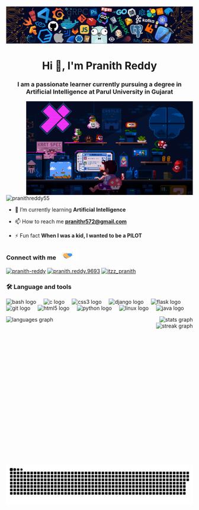 ![logo](240304586-d48893bd-0757-481c-8d7e-ba3e163feae7.png)
<h1 align="center">Hi 👋, I'm Pranith Reddy</h1>
<h3 align="center">I am a passionate learner currently pursuing a degree in Artificial Intelligence at Parul University in Gujarat</h3>
<img align="right" alt="Coding" width="450" src="225813708-98b745f2-7d22-48cf-9150-083f1b00d6c9.gif">

<p align="left"> <img src="https://komarev.com/ghpvc/?username=pranithreddy55&label=Profile%20views&color=0e75b6&style=flat" alt="pranithreddy55" /> </p>

- 🌱 I’m currently learning **Artificial Intelligence**

- 📫 How to reach me **pranithr572@gmail.com**

- ⚡ Fun fact **When I was a kid, I wanted to be a PILOT**

<div align="left">
<h3> Connect with me<a href="https://gifyu.com/image/Zy2f"><img src="https://github.com/Gurupatil0003/Gurupatil0003/blob/main/Handshake.gif" width="60"></a>
</h3> 
<p align="left">
<a href="https://www.linkedin.com/in/pranith-reddy-137452258/" target="blank"><img align="center" src="https://raw.githubusercontent.com/rahuldkjain/github-profile-readme-generator/master/src/images/icons/Social/linked-in-alt.svg" alt="pranith-reddy" height="30" width="40" /></a>
<a href="https://fb.com/pranith.reddy.9693" target="blank"><img align="center" src="https://raw.githubusercontent.com/rahuldkjain/github-profile-readme-generator/master/src/images/icons/Social/facebook.svg" alt="pranith.reddy.9693" height="30" width="40" /></a>
<a href="https://instagram.com/itzz_pranith" target="blank"><img align="center" src="https://raw.githubusercontent.com/rahuldkjain/github-profile-readme-generator/master/src/images/icons/Social/instagram.svg" alt="itzz_pranith" height="30" width="40" /></a>
</p>

<h3 align="left">🛠 Language and tools</h3>

<div align="left">
  <img src="https://skillicons.dev/icons?i=bash" height="40" alt="bash logo"  />
  <img width="12" />
  <img src="https://cdn.jsdelivr.net/gh/devicons/devicon/icons/c/c-original.svg" height="40" alt="c logo"  />
  <img width="12" />
  <img src="https://cdn.simpleicons.org/css3/1572B6" height="40" alt="css3 logo"  />
  <img width="12" />
  <img src="https://skillicons.dev/icons?i=django" height="40" alt="django logo"  />
  <img width="12" />
  <img src="https://skillicons.dev/icons?i=flask" height="40" alt="flask logo"  />
  <img width="12" />
  <img src="https://cdn.simpleicons.org/git/F05032" height="40" alt="git logo"  />
  <img width="12" />
  <img src="https://cdn.simpleicons.org/html5/E34F26" height="40" alt="html5 logo"  />
  <img width="12" />
  <img src="https://skillicons.dev/icons?i=py" height="40" alt="python logo"  />
  <img width="12" />
  <img src="https://cdn.simpleicons.org/linux/FCC624" height="40" alt="linux logo"  />
  <img width="12" />
  <img src="https://cdn.jsdelivr.net/gh/devicons/devicon/icons/java/java-original.svg" height="40" alt="java logo"  />
</div>

<p><img align="left" width="360" height="400" src="https://github-readme-stats.vercel.app/api/top-langs?username=pranithreddy55&locale=en&hide_title=false&layout=compact&card_width=320&langs_count=5&theme=aura&hide_border=false" height="150" alt="languages graph"  />

<div align="right">
  <img src="https://github-readme-stats.vercel.app/api?username=pranithreddy55&hide_title=false&hide_rank=false&show_icons=true&include_all_commits=true&count_private=true&disable_animations=false&theme=dracula&locale=en&hide_border=false&order=1" width="450" alt="stats graph"  />
</div>

<div align="right">
  <img src="https://streak-stats.demolab.com?user=pranithreddy55&locale=en&mode=daily&theme=dracula&hide_border=false&border_radius=5&order=3"  width="450" alt="streak graph"  />
</div>

<p><img align="center" src="github-contribution-grid-snake.svg" alt="pranithreddy55" /></p>
